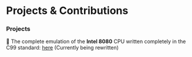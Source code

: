 # Projects & Contributions

### Projects

🎁  The complete emulation of the **Intel 8080** CPU written completely in the C99 standard: [here](https://github.com/cdunku/8080) (Currently being rewritten)

